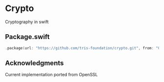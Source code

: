# Crypto

Cryptography in swift

## Package.swift

```swift
.package(url: "https://github.com/tris-foundation/crypto.git", from: "0.4.0")
```

## Acknowledgments

Current implementation ported from OpenSSL
